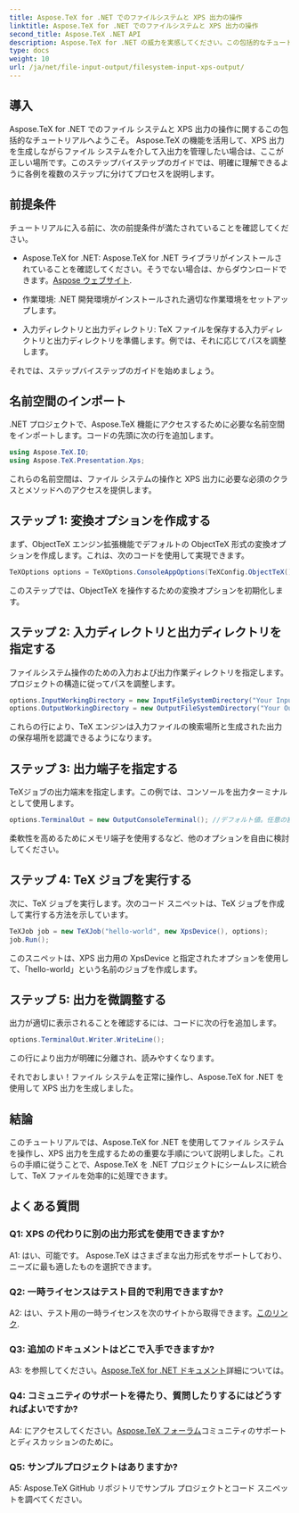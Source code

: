 ```yaml
---
title: Aspose.TeX for .NET でのファイルシステムと XPS 出力の操作
linktitle: Aspose.TeX for .NET でのファイルシステムと XPS 出力の操作
second_title: Aspose.TeX .NET API
description: Aspose.TeX for .NET の威力を実感してください。この包括的なチュートリアルで、ファイル システムを簡単に処理し、XPS 出力を生成する方法を学びます。
type: docs
weight: 10
url: /ja/net/file-input-output/filesystem-input-xps-output/
---
```

## 導入

Aspose.TeX for .NET でのファイル システムと XPS 出力の操作に関するこの包括的なチュートリアルへようこそ。 Aspose.TeX の機能を活用して、XPS 出力を生成しながらファイル システムを介して入出力を管理したい場合は、ここが正しい場所です。このステップバイステップのガイドでは、明確に理解できるように各例を複数のステップに分けてプロセスを説明します。

## 前提条件

チュートリアルに入る前に、次の前提条件が満たされていることを確認してください。

-  Aspose.TeX for .NET: Aspose.TeX for .NET ライブラリがインストールされていることを確認してください。そうでない場合は、からダウンロードできます。[Aspose ウェブサイト](https://releases.aspose.com/tex/net/).

- 作業環境: .NET 開発環境がインストールされた適切な作業環境をセットアップします。

- 入力ディレクトリと出力ディレクトリ: TeX ファイルを保存する入力ディレクトリと出力ディレクトリを準備します。例では、それに応じてパスを調整します。

それでは、ステップバイステップのガイドを始めましょう。

## 名前空間のインポート

.NET プロジェクトで、Aspose.TeX 機能にアクセスするために必要な名前空間をインポートします。コードの先頭に次の行を追加します。

```csharp
using Aspose.TeX.IO;
using Aspose.TeX.Presentation.Xps;
```

これらの名前空間は、ファイル システムの操作と XPS 出力に必要な必須のクラスとメソッドへのアクセスを提供します。

## ステップ 1: 変換オプションを作成する

まず、ObjectTeX エンジン拡張機能でデフォルトの ObjectTeX 形式の変換オプションを作成します。これは、次のコードを使用して実現できます。

```csharp
TeXOptions options = TeXOptions.ConsoleAppOptions(TeXConfig.ObjectTeX());
```

このステップでは、ObjectTeX を操作するための変換オプションを初期化します。

## ステップ 2: 入力ディレクトリと出力ディレクトリを指定する

ファイルシステム操作のための入力および出力作業ディレクトリを指定します。プロジェクトの構造に従ってパスを調整します。

```csharp
options.InputWorkingDirectory = new InputFileSystemDirectory("Your Input Directory");
options.OutputWorkingDirectory = new OutputFileSystemDirectory("Your Output Directory");
```

これらの行により、TeX エンジンは入力ファイルの検索場所と生成された出力の保存場所を認識できるようになります。

## ステップ 3: 出力端子を指定する

TeXジョブの出力端末を指定します。この例では、コンソールを出力ターミナルとして使用します。

```csharp
options.TerminalOut = new OutputConsoleTerminal(); //デフォルト値。任意の割り当て。
```

柔軟性を高めるためにメモリ端子を使用するなど、他のオプションを自由に検討してください。

## ステップ 4: TeX ジョブを実行する

次に、TeX ジョブを実行します。次のコード スニペットは、TeX ジョブを作成して実行する方法を示しています。

```csharp
TeXJob job = new TeXJob("hello-world", new XpsDevice(), options);
job.Run();
```

このスニペットは、XPS 出力用の XpsDevice と指定されたオプションを使用して、「hello-world」という名前のジョブを作成します。

## ステップ 5: 出力を微調整する

出力が適切に表示されることを確認するには、コードに次の行を追加します。

```csharp
options.TerminalOut.Writer.WriteLine();
```

この行により出力が明確に分離され、読みやすくなります。

それでおしまい！ファイル システムを正常に操作し、Aspose.TeX for .NET を使用して XPS 出力を生成しました。

## 結論

このチュートリアルでは、Aspose.TeX for .NET を使用してファイル システムを操作し、XPS 出力を生成するための重要な手順について説明しました。これらの手順に従うことで、Aspose.TeX を .NET プロジェクトにシームレスに統合して、TeX ファイルを効率的に処理できます。

## よくある質問

### Q1: XPS の代わりに別の出力形式を使用できますか?

A1: はい、可能です。 Aspose.TeX はさまざまな出力形式をサポートしており、ニーズに最も適したものを選択できます。

### Q2: 一時ライセンスはテスト目的で利用できますか?

 A2: はい、テスト用の一時ライセンスを次のサイトから取得できます。[このリンク](https://purchase.aspose.com/temporary-license/).

### Q3: 追加のドキュメントはどこで入手できますか?

 A3: を参照してください。[Aspose.TeX for .NET ドキュメント](https://reference.aspose.com/tex/net/)詳細については。

### Q4: コミュニティのサポートを得たり、質問したりするにはどうすればよいですか?

 A4: にアクセスしてください。[Aspose.TeX フォーラム](https://forum.aspose.com/c/tex/47)コミュニティのサポートとディスカッションのために。

### Q5: サンプルプロジェクトはありますか?

A5: Aspose.TeX GitHub リポジトリでサンプル プロジェクトとコード スニペットを調べてください。